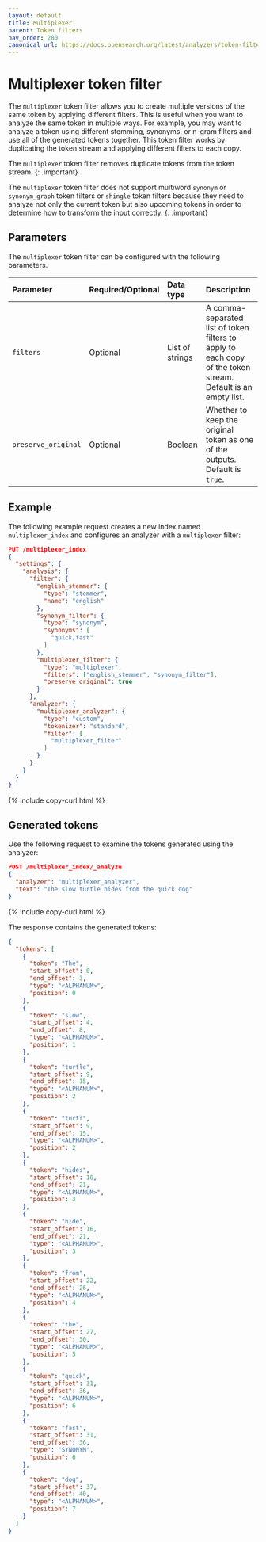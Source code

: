 ```yaml
---
layout: default
title: Multiplexer
parent: Token filters
nav_order: 280
canonical_url: https://docs.opensearch.org/latest/analyzers/token-filters/multiplexer/
---
```


# Multiplexer token filter

The `multiplexer` token filter allows you to create multiple versions of the same token by applying different filters. This is useful when you want to analyze the same token in multiple ways. For example, you may want to analyze a token using different stemming, synonyms, or n-gram filters and use all of the generated tokens together. This token filter works by duplicating the token stream and applying different filters to each copy.

The `multiplexer` token filter removes duplicate tokens from the token stream.
{: .important}

The `multiplexer` token filter does not support multiword `synonym` or `synonym_graph` token filters or `shingle` token filters because they need to analyze not only the current token but also upcoming tokens in order to determine how to transform the input correctly.
{: .important}

## Parameters

The `multiplexer` token filter can be configured with the following parameters.

Parameter | Required/Optional | Data type | Description
:--- | :--- | :--- | :--- 
`filters` | Optional | List of strings | A comma-separated list of token filters to apply to each copy of the token stream. Default is an empty list.
`preserve_original` | Optional | Boolean | Whether to keep the original token as one of the outputs. Default is `true`.

## Example

The following example request creates a new index named `multiplexer_index` and configures an analyzer with a `multiplexer` filter:

```json
PUT /multiplexer_index
{
  "settings": {
    "analysis": {
      "filter": {
        "english_stemmer": {
          "type": "stemmer",
          "name": "english"
        },
        "synonym_filter": {
          "type": "synonym",
          "synonyms": [
            "quick,fast"
          ]
        },
        "multiplexer_filter": {
          "type": "multiplexer",
          "filters": ["english_stemmer", "synonym_filter"],
          "preserve_original": true
        }
      },
      "analyzer": {
        "multiplexer_analyzer": {
          "type": "custom",
          "tokenizer": "standard",
          "filter": [
            "multiplexer_filter"
          ]
        }
      }
    }
  }
}
```
{% include copy-curl.html %}

## Generated tokens

Use the following request to examine the tokens generated using the analyzer:

```json
POST /multiplexer_index/_analyze
{
  "analyzer": "multiplexer_analyzer",
  "text": "The slow turtle hides from the quick dog"
}
```
{% include copy-curl.html %}

The response contains the generated tokens:

```json
{
  "tokens": [
    {
      "token": "The",
      "start_offset": 0,
      "end_offset": 3,
      "type": "<ALPHANUM>",
      "position": 0
    },
    {
      "token": "slow",
      "start_offset": 4,
      "end_offset": 8,
      "type": "<ALPHANUM>",
      "position": 1
    },
    {
      "token": "turtle",
      "start_offset": 9,
      "end_offset": 15,
      "type": "<ALPHANUM>",
      "position": 2
    },
    {
      "token": "turtl",
      "start_offset": 9,
      "end_offset": 15,
      "type": "<ALPHANUM>",
      "position": 2
    },
    {
      "token": "hides",
      "start_offset": 16,
      "end_offset": 21,
      "type": "<ALPHANUM>",
      "position": 3
    },
    {
      "token": "hide",
      "start_offset": 16,
      "end_offset": 21,
      "type": "<ALPHANUM>",
      "position": 3
    },
    {
      "token": "from",
      "start_offset": 22,
      "end_offset": 26,
      "type": "<ALPHANUM>",
      "position": 4
    },
    {
      "token": "the",
      "start_offset": 27,
      "end_offset": 30,
      "type": "<ALPHANUM>",
      "position": 5
    },
    {
      "token": "quick",
      "start_offset": 31,
      "end_offset": 36,
      "type": "<ALPHANUM>",
      "position": 6
    },
    {
      "token": "fast",
      "start_offset": 31,
      "end_offset": 36,
      "type": "SYNONYM",
      "position": 6
    },
    {
      "token": "dog",
      "start_offset": 37,
      "end_offset": 40,
      "type": "<ALPHANUM>",
      "position": 7
    }
  ]
}
```
